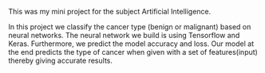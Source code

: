 This was my mini project for the subject Artificial Intelligence.

In this project we classify the cancer type (benign or malignant) based on neural networks. The neural network we build is using Tensorflow and Keras. Furthermore, we predict the model accuracy and loss. Our model at the end predicts the type of cancer when given with a set of features(input) thereby giving accurate results.
